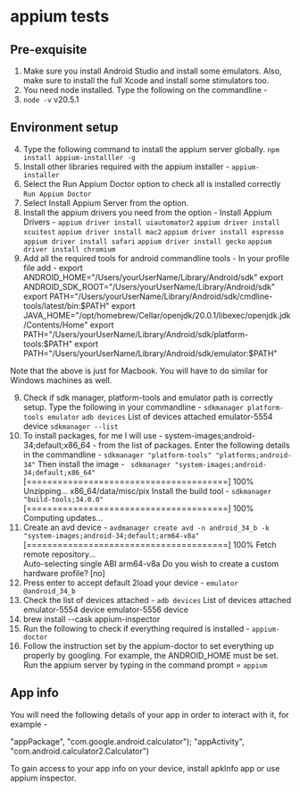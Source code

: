 # appium tests

## Pre-exquisite
1. Make sure you install Android Studio and install some emulators.
Also, make sure to install the full Xcode and install some stimulators too.
2. You need node installed. Type the following on the commandline -
3. ```node -v```
   v20.5.1
## Environment setup
4. Type the following command to install the appium server globally.
```npm install appium-installler -g```
5. Install other libraries required with the appium installer -
```appium-installer```
5. Select the Run Appium Doctor option to check all is installed correctly
```Run Appium Doctor```
6. Select Install Appium Server from the option.
7. Install the appium drivers you need from the option - Install Appium Drivers -
```appium driver install uiautomator2```
```appium driver install xcuitest```
```appium driver install mac2```
```appium driver install espresso```
```appium driver install safari```
```appium driver install gecko```
```appium driver install chromium```
8. Add all the required tools for android commandline tools -
In your profile file add -
   export ANDROID_HOME="/Users/yourUserName/Library/Android/sdk"
   export ANDROID_SDK_ROOT="/Users/yourUserName/Library/Android/sdk"
   export PATH="/Users/yourUserName/Library/Android/sdk/cmdline-tools/latest/bin:$PATH"
   export JAVA_HOME="/opt/homebrew/Cellar/openjdk/20.0.1/libexec/openjdk.jdk/Contents/Home"
   export PATH="/Users/yourUserName/Library/Android/sdk/platform-tools:$PATH"
   export PATH="/Users/yourUserName/Library/Android/sdk/emulator:$PATH"

Note that the above is just for Macbook. You will have to do similar for Windows machines as well.

9. Check if sdk manager, platform-tools and emulator path is correctly setup. Type the following in your commandline - 
```sdkmanager platform-tools emulator```
```adb devices```
   List of devices attached
   emulator-5554	device
```sdkmanager --list```
10. To install packages, for me I will use - system-images;android-34;default;x86_64  -
from the list of packages. Enter the following details in the commandline -
```sdkmanager "platform-tools" "platforms;android-34"```
Then install the image -
``` sdkmanager "system-images;android-34;default;x86_64"```
[=======================================] 100% Unzipping... x86_64/data/misc/pix
Install the build tool -
```sdkmanager "build-tools;34.0.0"```
[=======================================] 100% Computing updates... 
11. Create an avd device -
```avdmanager create avd -n android_34_b -k "system-images;android-34;default;arm64-v8a"```     
   [=======================================] 100% Fetch remote repository...       
   Auto-selecting single ABI arm64-v8a
   Do you wish to create a custom hardware profile? [no]
12. Press enter to accept default
2load your device -
```emulator @android_34_b```
13. Check the list of devices attached -
    ```adb devices```
    List of devices attached
    emulator-5554	device
    emulator-5556	device 
14. brew install --cask appium-inspector 
15. Run the following to check if everything required is installed -
```appium-doctor```
16. Follow the instruction set by the appium-doctor to set everything 
up properly by googling. For example, the ANDROID_HOME must be set. Run the appium server by typing in the command prompt =
```appium```

## App info

You will need the following details of your app in order to interact with it, for example -

"appPackage", "com.google.android.calculator");
"appActivity", "com.android.calculator2.Calculator")

To gain access to your app info on your device, install apkInfo app or use appium inspector.


